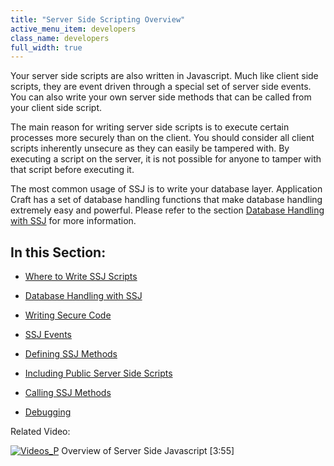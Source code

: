 ```yaml
---
title: "Server Side Scripting Overview"
active_menu_item: developers
class_name: developers
full_width: true
---
```



Your server side scripts are also written in Javascript. Much like client side scripts, they are event driven through a special set of server side events. You can also write your own server side methods that can be called from your client side script.

The main reason for writing server side scripts is to execute certain processes more securely than on the client. You should consider all client scripts inherently unsecure as they can easily be tampered with. By executing a script on the server, it is not possible for anyone to tamper with that script before executing it.

The most common usage of SSJ is to write your database layer. Application Craft has a set of database handling functions that make database handling extremely easy and powerful. Please refer to the section [Database Handling with SSJ](database-handling-with-ssj.htm) for more information.

## In this Section:

 - [Where to Write SSJ Scripts](where-to-write-ssj-scripts.htm)

 - [Database Handling with SSJ](database-handling-with-ssj.htm)

 - [Writing Secure Code](writing-secure-code.htm)

 - [SSJ Events](ssj-events/index.htm)

 - [Defining SSJ Methods](ssj-user-defined-methods.htm)

 - [Including Public Server Side Scripts](including-public-server-side-s.htm)

 - [Calling SSJ Methods](calling-ssj-methods.htm)

 - [Debugging](debugging2.htm)

Related Video:

[![Videos\_P](/img/docs/videos_p.png)](http://www.youtube.com/v/LGzP1Uxk5c4?autoplay=1&hd=1&fs=1&showsearch=0&rel=0&) Overview of Server Side Javascript [3:55]

